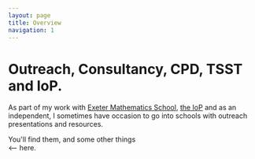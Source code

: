 ```yaml
---
layout: page
title: Overview
navigation: 1
---
```


# Outreach, Consultancy, CPD, TSST and IoP.


As part of my work with [Exeter Mathematics School](https://www.exetermathematicsschool.ac.uk/), [the IoP](http://www.iop.org/) and as an independent, I sometimes have occasion to go into schools with outreach presentations and resources. 

You'll find them, and some other things <br>
<-- here.
